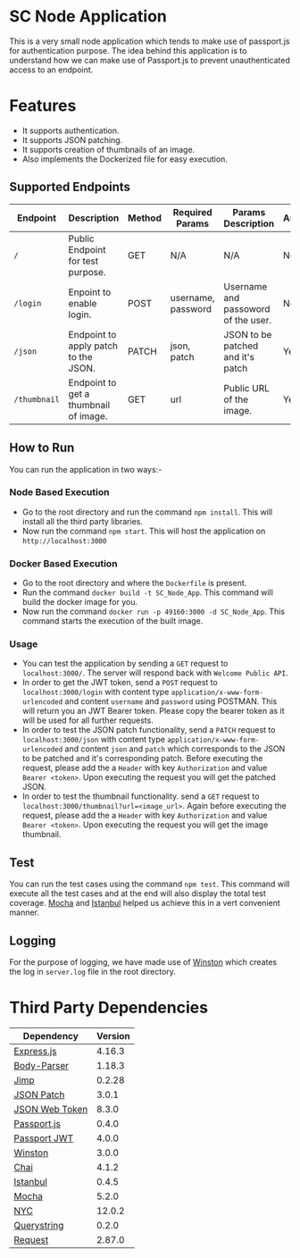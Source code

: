 # SC Node Application

This is a very small node application which tends to make use of passport.js for authentication purpose.
The idea behind this application is to understand how we can make use of Passport.js to prevent unauthenticated access to an endpoint.

# Features

  - It supports authentication.
  - It supports JSON patching.
  - It supports creation of thumbnails of an image.
  - Also implements the Dockerized file for easy execution.
 
## Supported Endpoints

| Endpoint | Description | Method | Required Params | Params Description | Authenticated |
| ------ | ------ | ------ | ------ | ------ | ------ |
| `/` | Public Endpoint for test purpose. | GET | N/A | N/A | No |
| `/login` | Enpoint to enable login. | POST | username, password | Username and passoword of the user. | No |
| `/json` | Endpoint to apply patch to the JSON. | PATCH | json, patch | JSON to be patched and it's patch | Yes | 
| `/thumbnail` | Endpoint to get a thumbnail of image. | GET | url | Public URL of the image. | Yes |

## How to Run
You can run the application in two ways:-
### Node Based Execution
- Go to the root directory and run the command `npm install`. This will install all the third party libraries.
- Now run the command `npm start`. This will host the application on `http://localhost:3000`
### Docker Based Execution
- Go to the root directory and where the `Dockerfile` is present.
- Run the command `docker build -t SC_Node_App`. This command will build the docker image for you.
- Now run the command `docker run -p 49160:3000 -d SC_Node_App`. This command starts the execution of the built image.

### Usage
- You can test the application by sending a `GET` request to `localhost:3000/`. The server will respond back with `Welcome Public API`.
- In order to get the JWT token, send a `POST` request to `localhost:3000/login` with content type `application/x-www-form-urlencoded` and content `username` and `password` using POSTMAN. This will return you an JWT Bearer token. Please copy the bearer token as it will be used for all further requests.
- In order to test the JSON patch functionality, send a `PATCH` request to `localhost:3000/json` with content type `application/x-www-form-urlencoded` and content `json` and `patch` which corresponds to the JSON to be patched and it's corresponding patch. Before executing the request, please add the a `Header` with key `Authorization` and value `Bearer <token>`. Upon executing the request you will get the patched JSON.
- In order to test the thumbnail functionality. send a `GET` request to `localhost:3000/thumbnail?url=<image_url>`. Again before executing the request, please add the a `Header` with key `Authorization` and value `Bearer <token>`. Upon executing the request you will get the image thumbnail.

## Test
You can run the test cases using the command `npm test`. This command will execute all the test cases and at the end will also display the total test coverage. [Mocha](https://mochajs.org/) and [Istanbul](https://istanbul.js.org/) helped us achieve this in a vert convenient manner. 

## Logging
For the purpose of logging, we have made use of [Winston](https://github.com/winstonjs/winston) which creates the log in `server.log` file in the root directory. 

# Third Party Dependencies
| Dependency | Version |
| ------- | -------- |
| [Express.js](https://expressjs.com/) | 4.16.3 |
| [Body-Parser](https://www.npmjs.com/package/body-parser) | 1.18.3 |
| [Jimp](https://github.com/oliver-moran/jimp) | 0.2.28 |
| [JSON Patch](http://jsonpatch.com/) | 3.0.1 |
| [JSON Web Token](https://www.npmjs.com/package/jsonwebtoken) | 8.3.0 |
| [Passport.js](http://www.passportjs.org/) | 0.4.0 |
| [Passport JWT](https://www.npmjs.com/package/passport-jwt) | 4.0.0 |
| [Winston](https://www.npmjs.com/package/winston) | 3.0.0 |
| [Chai](www.chaijs.com/) | 4.1.2 |
| [Istanbul](https://istanbul.js.org/) | 0.4.5 |
| [Mocha](https://mochajs.org/) | 5.2.0 |
| [NYC](https://github.com/istanbuljs/nyc) | 12.0.2 |
| [Querystring](https://nodejs.org/api/querystring.html) | 0.2.0 |
| [Request](https://www.npmjs.com/package/request) | 2.87.0 |


